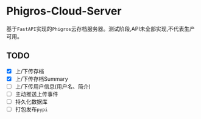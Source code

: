 # Phigros-Cloud-Server

基于`FastAPI`实现的`Phigros`云存档服务器。测试阶段,API未全部实现,不代表生产可用。

## TODO
- [x] 上/下传存档
- [x] 上/下传存档Summary
- [ ] 上/下传用户信息(用户名、简介)
- [ ] 主动推送上传事件
- [ ] 持久化数据库
- [ ] 打包发布`pypi`